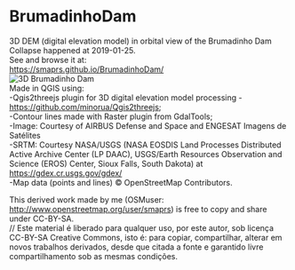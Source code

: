 # BrumadinhoDam
3D DEM (digital elevation model) in orbital view of the Brumadinho Dam Collapse happened at 2019-01-25.  
See and browse it at:  
https://smaprs.github.io/BrumadinhoDam/   
 ![3D Brumadinho Dam](https://i.imgur.com/L7nPH6l.png)  
Made in QGIS using:  
-Qgis2threejs plugin for 3D digital elevation model processing - https://github.com/minorua/Qgis2threejs;  
-Contour lines made with Raster plugin from GdalTools;  
-Image: Courtesy of AIRBUS Defense and Space and ENGESAT Imagens de Satélites  
-SRTM: Courtesy NASA/USGS (NASA EOSDIS Land Processes Distributed Active Archive Center (LP DAAC), USGS/Earth Resources Observation and Science (EROS) Center, Sioux Falls, South Dakota) at https://gdex.cr.usgs.gov/gdex/  
-Map data (points and lines) &copy; OpenStreetMap Contributors.  
  
This derived work made by me (OSMuser: http://www.openstreetmap.org/user/smaprs)  is free to copy and share under CC-BY-SA.  
// Este material é liberado para qualquer uso, por este autor, sob licença CC-BY-SA Creative Commons, isto é: para copiar, compartilhar, alterar em novos trabalhos derivados, desde que citada a fonte e garantido livre compartilhamento sob as mesmas condições.
